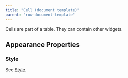 ```yaml
---
title: "Cell (document template)"
parent: "row-document-template"
---
```



Cells are part of a table. They can contain other widgets.

## Appearance Properties

### Style

See [Style](style).
